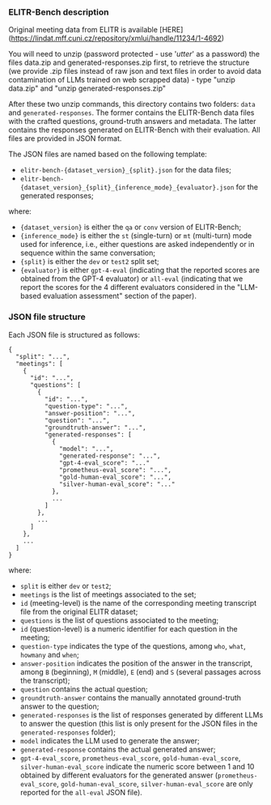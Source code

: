 ### ELITR-Bench description

Original meeting data from ELITR is available [HERE] (https://lindat.mff.cuni.cz/repository/xmlui/handle/11234/1-4692) 

You will need to unzip (password protected - use '_utter_' as a password) the files data.zip and generated-responses.zip first, to retrieve the structure (we provide .zip files instead of raw json and text files in order to avoid data contamination of LLMs trained on web scrapped data) - type "unzip data.zip" and "unzip generated-responses.zip"

After these two unzip commands, this directory contains two folders: `data` and `generated-responses`. The former contains the ELITR-Bench data files with the crafted questions, ground-truth answers and metadata. The latter contains the responses generated on ELITR-Bench with their evaluation. All files are provided in JSON format.

The JSON files are named based on the following template:

- `elitr-bench-{dataset_version}_{split}.json` for the data files;
- `elitr-bench-{dataset_version}_{split}_{inference_mode}_{evaluator}.json` for the generated responses;

where:

- `{dataset_version}` is either the `qa` or `conv` version of ELITR-Bench;
- `{inference_mode}` is either the `st` (single-turn) or `mt` (multi-turn) mode used for inference, i.e., either questions are asked independently or in sequence within the same conversation;
- `{split}` is either the `dev` or `test2` split set;
- `{evaluator}` is either `gpt-4-eval` (indicating that the reported scores are obtained from the GPT-4 evaluator) or `all-eval` (indicating that we report the scores for the 4 different evaluators considered in the "LLM-based evaluation assessment" section of the paper).

### JSON file structure 

Each JSON file is structured as follows:

	{
	  "split": "...",
	  "meetings": [
	    {
	      "id": "...",
	      "questions": [
	        {
	          "id": "...",
	          "question-type": "...",
	          "answer-position": "...",
	          "question": "...",
	          "groundtruth-answer": "...",
	          "generated-responses": [
	            {
	              "model": "...",
	              "generated-response": "...",
	              "gpt-4-eval_score": "..."
	              "prometheus-eval_score": "...",
	              "gold-human-eval_score": "...",
	              "silver-human-eval_score": "..."
	            },
	            ...
	          ]
	        },
	        ...
	      ]
	    },
	    ...
	  ]
	}
	
where:

- `split` is either `dev` or `test2`;
- `meetings` is the list of meetings associated to the set;
- `id` (meeting-level) is the name of the corresponding meeting transcript file from the original ELITR dataset;
- `questions` is the list of questions associated to the meeting;
- `id` (question-level) is a numeric identifier for each question in the meeting;
- `question-type` indicates the type of the questions, among `who`, `what`, `howmany` and `when`;
- `answer-position` indicates the position of the answer in the transcript, among `B` (beginning), `M` (middle), `E` (end) and `S` (several passages across the transcript);
- `question` contains the actual question;
- `groundtruth-answer` contains the manually annotated ground-truth answer to the question;
- `generated-responses` is the list of responses generated by different LLMs to answer the question (this list is only present for the JSON files in the `generated-responses` folder);
- `model` indicates the LLM used to generate the answer;
- `generated-response` contains the actual generated answer;
- `gpt-4-eval_score`, `prometheus-eval_score`, `gold-human-eval_score`, `silver-human-eval_score` indicate the numeric score between 1 and 10 obtained by different evaluators for the generated answer (`prometheus-eval_score`, `gold-human-eval_score`, `silver-human-eval_score` are only reported for the `all-eval` JSON file).
